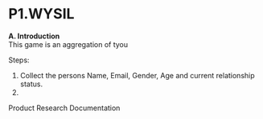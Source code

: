 # P1.WYSIL

<b> A. Introduction </b>
<br>
This game is an aggregation of tyou


Steps:
1. Collect the persons Name, Email, Gender, Age and current relationship status. 
2. 


Product Research Documentation
